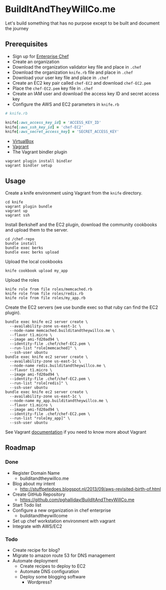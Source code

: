 BuildItAndTheyWillCo.me
=======================

Let's build something that has no purpose except to be built and document the journey

Prerequisites
-------------

- Sign up for [Enterprise Chef](https://www.opscode.com/)
- Create an organization
- Download the organization validator key file and place in `.chef`
- Download the organization `knife.rb` file and place in `.chef`
- Download your user key file and place in `.chef`
- Create an EC2 key pair called `chef-EC2` and download `chef-EC2.pem`
- Place the `chef-EC2.pem` key file in `.chef`
- Create an IAM user and download the access key ID and secret access key
- Configure the AWS and EC2 parameters in `knife.rb`

```ruby
# knife.rb

knife[:aws_access_key_id] = 'ACCESS_KEY_ID'
knife[:aws_ssh_key_id] = 'chef-EC2'
knife[:aws_secret_access_key] = 'SECRET_ACCESS_KEY'
```

- [VirtualBox](https://www.virtualbox.org/wiki/Downloads)
- [Vagrant](http://downloads.vagrantup.com/)
- The Vagrant bindler plugin

```
vagrant plugin install bindler
vagrant bindler setup
```

Usage
-----

Create a knife environment using Vagrant from the `knife` directory.

```
cd knife
vagrant plugin bundle
vagrant up
vagrant ssh
```

Install Berkshelf and the EC2 plugin, download the community cookbooks and upload them to the server.

```
cd /chef-repo
bundle install
bundle exec berks
bundle exec berks upload
```

Upload the local cookbooks

```
knife cookbook upload my_app
```

Upload the roles

```
knife role from file roles/memcached.rb
knife role from file roles/redis.rb
knife role from file roles/my_app.rb
```

Create the EC2 servers (we use bundle exec so that ruby can find the EC2 plugin).

```
bundle exec knife ec2 server create \
  --availability-zone us-east-1c \
  --node-name memcached.builditandtheywillco.me \
  --flavor t1.micro \
  --image ami-fd20ad94 \
  --identity-file .chef/chef-EC2.pem \
  --run-list "role[memcached]" \
  --ssh-user ubuntu
bundle exec knife ec2 server create \
  --availability-zone us-east-1c \
  --node-name redis.builditandtheywillco.me \
  --flavor t1.micro \
  --image ami-fd20ad94 \
  --identity-file .chef/chef-EC2.pem \
  --run-list "role[redis]" \
  --ssh-user ubuntu
bundle exec knife ec2 server create \
  --availability-zone us-east-1c \
  --node-name my_app.builditandtheywillco.me \
  --flavor t1.micro \
  --image ami-fd20ad94 \
  --identity-file .chef/chef-EC2.pem \
  --run-list "role[my_app]" \
  --ssh-user ubuntu
```

See Vagrant [documentation](http://docs.vagrantup.com/v2/) if you need to know more about Vagrant

Roadmap
-------
 
### Done

- Register Domain Name
  - builditandtheywillco.me
- Blog about my intent
  - http://stuffpetedoes.blogspot.nl/2013/09/aws-revisited-birth-of.html
- Create GitHub Repository
  - https://github.com/pghalliday/BuildItAndTheyWillCo.me
- Start Todo list
- Configure a new organization in chef enterprise
  - builditandtheywillcome
- Set up chef workstation environment with vagrant
- Integrate with AWS/EC2

### Todo

- Create recipe for blog?
- Migrate to amazon route 53 for DNS management
- Automate deployment
  - Create recipes to deploy to EC2
  - Automate DNS configuration
  - Deploy some blogging software
    - Wordpress?
